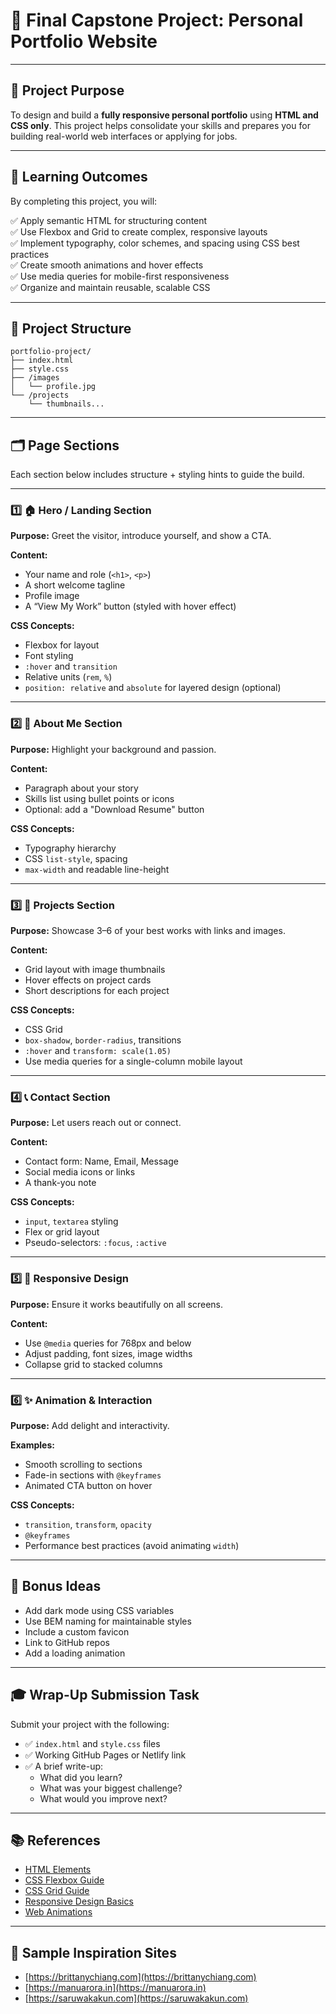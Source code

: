 # 🌟 Final Capstone Project: Personal Portfolio Website

---

## 🎯 Project Purpose

To design and build a **fully responsive personal portfolio** using **HTML and CSS only**. This project helps consolidate your skills and prepares you for building real-world web interfaces or applying for jobs.

---

## 🧠 Learning Outcomes

By completing this project, you will:

✅ Apply semantic HTML for structuring content  
✅ Use Flexbox and Grid to create complex, responsive layouts  
✅ Implement typography, color schemes, and spacing using CSS best practices  
✅ Create smooth animations and hover effects  
✅ Use media queries for mobile-first responsiveness  
✅ Organize and maintain reusable, scalable CSS  

---

## 🧱 Project Structure

```
portfolio-project/
├── index.html
├── style.css
├── /images
│   └── profile.jpg
└── /projects
    └── thumbnails...
```

---

## 🗂️ Page Sections

Each section below includes structure + styling hints to guide the build.

---

### 1️⃣ 🏠 Hero / Landing Section

**Purpose:** Greet the visitor, introduce yourself, and show a CTA.

**Content:**
- Your name and role (`<h1>`, `<p>`)
- A short welcome tagline
- Profile image
- A “View My Work” button (styled with hover effect)

**CSS Concepts:**
- Flexbox for layout
- Font styling
- `:hover` and `transition`
- Relative units (`rem`, `%`)
- `position: relative` and `absolute` for layered design (optional)

---

### 2️⃣ 💁 About Me Section

**Purpose:** Highlight your background and passion.

**Content:**
- Paragraph about your story
- Skills list using bullet points or icons
- Optional: add a "Download Resume" button

**CSS Concepts:**
- Typography hierarchy
- CSS `list-style`, spacing
- `max-width` and readable line-height

---

### 3️⃣ 💼 Projects Section

**Purpose:** Showcase 3–6 of your best works with links and images.

**Content:**
- Grid layout with image thumbnails
- Hover effects on project cards
- Short descriptions for each project

**CSS Concepts:**
- CSS Grid
- `box-shadow`, `border-radius`, transitions
- `:hover` and `transform: scale(1.05)`
- Use media queries for a single-column mobile layout

---

### 4️⃣ 📞 Contact Section

**Purpose:** Let users reach out or connect.

**Content:**
- Contact form: Name, Email, Message
- Social media icons or links
- A thank-you note

**CSS Concepts:**
- `input`, `textarea` styling
- Flex or grid layout
- Pseudo-selectors: `:focus`, `:active`

---

### 5️⃣ 📱 Responsive Design

**Purpose:** Ensure it works beautifully on all screens.

**Content:**
- Use `@media` queries for 768px and below
- Adjust padding, font sizes, image widths
- Collapse grid to stacked columns

---

### 6️⃣ ✨ Animation & Interaction

**Purpose:** Add delight and interactivity.

**Examples:**
- Smooth scrolling to sections
- Fade-in sections with `@keyframes`
- Animated CTA button on hover

**CSS Concepts:**
- `transition`, `transform`, `opacity`
- `@keyframes`
- Performance best practices (avoid animating `width`)

---

## 📝 Bonus Ideas

- Add dark mode using CSS variables
- Use BEM naming for maintainable styles
- Include a custom favicon
- Link to GitHub repos
- Add a loading animation

---

## 🎓 Wrap-Up Submission Task

Submit your project with the following:

- ✅ `index.html` and `style.css` files
- ✅ Working GitHub Pages or Netlify link
- ✅ A brief write-up:
  - What did you learn?
  - What was your biggest challenge?
  - What would you improve next?

---

## 📚 References

- [HTML Elements](https://developer.mozilla.org/en-US/docs/Web/HTML/Element)
- [CSS Flexbox Guide](https://css-tricks.com/snippets/css/a-guide-to-flexbox/)
- [CSS Grid Guide](https://css-tricks.com/snippets/css/complete-guide-grid/)
- [Responsive Design Basics](https://web.dev/responsive-web-design-basics/)
- [Web Animations](https://developer.mozilla.org/en-US/docs/Web/CSS/CSS_animations)

---

## 🔗 Sample Inspiration Sites

- [https://brittanychiang.com](https://brittanychiang.com)
- [https://manuarora.in](https://manuarora.in)
- [https://saruwakakun.com](https://saruwakakun.com)
